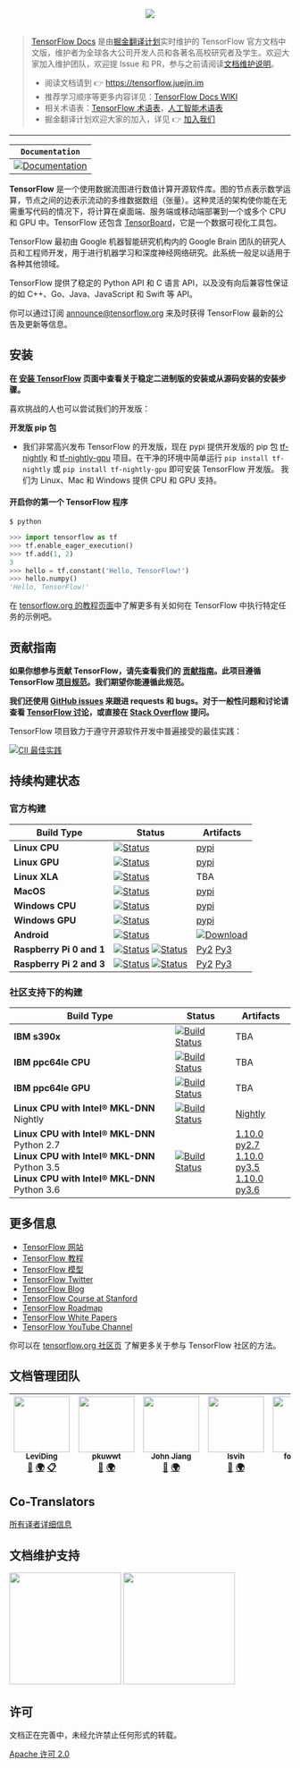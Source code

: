 <div align="center">
  <img src="https://www.tensorflow.org/images/tf_logo_transp.png"><br><br>
</div>

> [TensorFlow Docs](https://github.com/xitu/tensorflow-docs) 是由[掘金翻译计划](https://github.com/xitu/gold-miner)实时维护的 TensorFlow 官方文档中文版，维护者为全球各大公司开发人员和各著名高校研究者及学生。欢迎大家加入维护团队，欢迎提 Issue 和 PR，参与之前请阅读[文档维护说明](https://github.com/xitu/tensorflow-docs/wiki#%E6%96%87%E6%A1%A3%E7%BB%B4%E6%8A%A4%E8%A7%84%E8%8C%83)。
>
> - 阅读文档请到 👉 https://tensorflow.juejin.im
> - 推荐学习顺序等更多内容详见：[TensorFlow Docs WIKI](https://github.com/xitu/tensorflow-docs/wiki)
> - 相关术语表：[TensorFlow 术语表](https://github.com/xitu/tensorflow-docs/wiki/TensorFlow-%E6%9C%AF%E8%AF%AD%E8%A1%A8)，[人工智能术语表](https://github.com/xitu/tensorflow-docs/wiki#%E6%9C%AF%E8%AF%AD%E8%A1%A8)
> - 掘金翻译计划欢迎大家的加入，详见 👉 [加入我们](https://github.com/xitu/gold-miner)

---

| **`Documentation`** |
|-----------------|
| [![Documentation](https://img.shields.io/badge/api-reference-blue.svg)](https://www.tensorflow.org/api_docs/) |

**TensorFlow** 是一个使用数据流图进行数值计算开源软件库。图的节点表示数学运算，节点之间的边表示流动的多维数据数组（张量）。这种灵活的架构使你能在无需重写代码的情况下，将计算在桌面端、服务端或移动端部署到一个或多个 CPU 和 GPU 中。TensorFlow 还包含 [TensorBoard](https://www.tensorflow.org/guide/summaries_and_tensorboard)，它是一个数据可视化工具包。

TensorFlow 最初由 Google 机器智能研究机构内的 Google Brain 团队的研究人员和工程师开发，用于进行机器学习和深度神经网络研究。此系统一般足以适用于各种其他领域。

TensorFlow 提供了稳定的 Python API 和 C 语言 API，以及没有向后兼容性保证的如 C++、Go、Java、JavaScript 和 Swift 等 API。

你可以通过订阅 [announce@tensorflow.org](https://groups.google.com/a/tensorflow.org/forum/#!forum/announce) 来及时获得 TensorFlow 最新的公告及更新等信息。

## 安装

**在 [安装 TensorFlow](https://www.tensorflow.org/install) 页面中查看关于稳定二进制版的安装或从源码安装的安装步骤。**

喜欢挑战的人也可以尝试我们的开发版：

**开发版 pip 包**
* 我们非常高兴发布 TensorFlow 的开发版，现在 pypi 提供开发版的 pip 包 [tf-nightly](https://pypi.python.org/pypi/tf-nightly) 和
  [tf-nightly-gpu](https://pypi.python.org/pypi/tf-nightly-gpu) 项目。在干净的环境中简单运行 `pip install tf-nightly` 或 `pip install tf-nightly-gpu` 即可安装 TensorFlow 开发版。 我们为 Linux、Mac 和 Windows 提供  CPU 和 GPU 支持。

#### 开启你的第一个 TensorFlow 程序

```shell
$ python
```
```python
>>> import tensorflow as tf
>>> tf.enable_eager_execution()
>>> tf.add(1, 2)
3
>>> hello = tf.constant('Hello, TensorFlow!')
>>> hello.numpy()
'Hello, TensorFlow!'
```

在 [tensorflow.org 的教程页面](https://www.tensorflow.org/tutorials/)中了解更多有关如何在 TensorFlow 中执行特定任务的示例吧。

## 贡献指南

**如果你想参与贡献 TensorFlow，请先查看我们的 [贡献指南](CONTRIBUTING.md)。此项目遵循 TensorFlow
[项目规范](CODE_OF_CONDUCT.md)。我们期望你能遵循此规范。**

**我们还使用 [GitHub issues](https://github.com/tensorflow/tensorflow/issues) 来跟进 requests 和 bugs。对于一般性问题和讨论请查看 
[TensorFlow 讨论](https://groups.google.com/a/tensorflow.org/forum/#!forum/discuss)，或直接在 [Stack Overflow](https://stackoverflow.com/questions/tagged/tensorflow) 提问。**

TensorFlow 项目致力于遵守开源软件开发中普遍接受的最佳实践：

[![CII 最佳实践](https://bestpractices.coreinfrastructure.org/projects/1486/badge)](https://bestpractices.coreinfrastructure.org/projects/1486)

## 持续构建状态

### 官方构建

| Build Type      | Status | Artifacts |
| ---             | ---    | ---       |
| **Linux CPU**   | [![Status](https://storage.googleapis.com/tensorflow-kokoro-build-badges/ubuntu-cc.svg)](https://storage.googleapis.com/tensorflow-kokoro-build-badges/ubuntu-cc.html) | [pypi](https://pypi.org/project/tf-nightly/) |
| **Linux GPU**   | [![Status](https://storage.googleapis.com/tensorflow-kokoro-build-badges/ubuntu-gpu-py3.svg)](https://storage.googleapis.com/tensorflow-kokoro-build-badges/ubuntu-gpu-py3.html) | [pypi](https://pypi.org/project/tf-nightly-gpu/) |
| **Linux XLA**   | [![Status](https://storage.googleapis.com/tensorflow-kokoro-build-badges/ubuntu-xla.svg)](https://storage.googleapis.com/tensorflow-kokoro-build-badges/ubuntu-xla.html) | TBA |
| **MacOS**       | [![Status](https://storage.googleapis.com/tensorflow-kokoro-build-badges/macos-py2-cc.svg)](https://storage.googleapis.com/tensorflow-kokoro-build-badges/macos-py2-cc.html) | [pypi](https://pypi.org/project/tf-nightly/) |
| **Windows CPU** | [![Status](https://storage.googleapis.com/tensorflow-kokoro-build-badges/windows-cpu.svg)](https://storage.googleapis.com/tensorflow-kokoro-build-badges/windows-cpu.html) | [pypi](https://pypi.org/project/tf-nightly/) |
| **Windows GPU** | [![Status](https://storage.googleapis.com/tensorflow-kokoro-build-badges/windows-gpu.svg)](https://storage.googleapis.com/tensorflow-kokoro-build-badges/windows-gpu.html) | [pypi](https://pypi.org/project/tf-nightly-gpu/) |
| **Android**     | [![Status](https://storage.googleapis.com/tensorflow-kokoro-build-badges/android.svg)](https://storage.googleapis.com/tensorflow-kokoro-build-badges/android.html) | [![Download](https://api.bintray.com/packages/google/tensorflow/tensorflow/images/download.svg)](https://bintray.com/google/tensorflow/tensorflow/_latestVersion) |
| **Raspberry Pi 0 and 1** | [![Status](https://storage.googleapis.com/tensorflow-kokoro-build-badges/rpi01-py2.svg)](https://storage.googleapis.com/tensorflow-kokoro-build-badges/rpi01-py2.html) [![Status](https://storage.googleapis.com/tensorflow-kokoro-build-badges/rpi01-py3.svg)](https://storage.googleapis.com/tensorflow-kokoro-build-badges/rpi01-py3.html) | [Py2](https://storage.googleapis.com/tensorflow-nightly/tensorflow-1.10.0-cp27-none-linux_armv6l.whl) [Py3](https://storage.googleapis.com/tensorflow-nightly/tensorflow-1.10.0-cp34-none-linux_armv6l.whl) |
| **Raspberry Pi 2 and 3** | [![Status](https://storage.googleapis.com/tensorflow-kokoro-build-badges/rpi23-py2.svg)](https://storage.googleapis.com/tensorflow-kokoro-build-badges/rpi23-py2.html) [![Status](https://storage.googleapis.com/tensorflow-kokoro-build-badges/rpi23-py3.svg)](https://storage.googleapis.com/tensorflow-kokoro-build-badges/rpi23-py3.html) | [Py2](https://storage.googleapis.com/tensorflow-nightly/tensorflow-1.10.0-cp27-none-linux_armv7l.whl) [Py3](https://storage.googleapis.com/tensorflow-nightly/tensorflow-1.10.0-cp34-none-linux_armv7l.whl) |

### 社区支持下的构建

| Build Type      | Status | Artifacts |
| ---             | ---    | ---       |
| **IBM s390x**       | [![Build Status](http://ibmz-ci.osuosl.org/job/TensorFlow_IBMZ_CI/badge/icon)](http://ibmz-ci.osuosl.org/job/TensorFlow_IBMZ_CI/) | TBA |
| **IBM ppc64le CPU** | [![Build Status](http://powerci.osuosl.org/job/TensorFlow_Ubuntu_16.04_CPU/badge/icon)](http://powerci.osuosl.org/job/TensorFlow_Ubuntu_16.04_CPU/) | TBA |
| **IBM ppc64le GPU** | [![Build Status](http://powerci.osuosl.org/job/TensorFlow_Ubuntu_16.04_PPC64LE_GPU/badge/icon)](http://powerci.osuosl.org/job/TensorFlow_Ubuntu_16.04_PPC64LE_GPU/) | TBA |
| **Linux CPU with Intel® MKL-DNN** Nightly | [![Build Status](https://tensorflow-ci.intel.com/job/tensorflow-mkl-linux-cpu/badge/icon)](https://tensorflow-ci.intel.com/job/tensorflow-mkl-linux-cpu/) | [Nightly](https://tensorflow-ci.intel.com/job/tensorflow-mkl-build-whl-nightly/) |
| **Linux CPU with Intel® MKL-DNN** Python 2.7<br> **Linux CPU with Intel® MKL-DNN** Python 3.5<br>  **Linux CPU with Intel® MKL-DNN** Python 3.6 | [![Build Status](https://tensorflow-ci.intel.com/job/tensorflow-mkl-build-release-whl/badge/icon)](https://tensorflow-ci.intel.com/job/tensorflow-mkl-build-release-whl/lastStableBuild)|[1.10.0 py2.7](https://storage.googleapis.com/intel-optimized-tensorflow/tensorflow-1.10.0-cp27-cp27mu-linux_x86_64.whl)<br>[1.10.0 py3.5](https://storage.googleapis.com/intel-optimized-tensorflow/tensorflow-1.10.0-cp35-cp35m-linux_x86_64.whl)<br>[1.10.0 py3.6](https://storage.googleapis.com/intel-optimized-tensorflow/tensorflow-1.10.0-cp36-cp36m-linux_x86_64.whl) |

## 更多信息

* [TensorFlow 网站](https://www.tensorflow.org)
* [TensorFlow 教程](https://www.tensorflow.org/tutorials/)
* [TensorFlow 模型](https://github.com/tensorflow/models)
* [TensorFlow Twitter](https://twitter.com/tensorflow)
* [TensorFlow Blog](https://medium.com/tensorflow)
* [TensorFlow Course at Stanford](https://web.stanford.edu/class/cs20si)
* [TensorFlow Roadmap](https://www.tensorflow.org/community/roadmap)
* [TensorFlow White Papers](https://www.tensorflow.org/about/bib)
* [TensorFlow YouTube Channel](https://www.youtube.com/channel/UC0rqucBdTuFTjJiefW5t-IQ)

你可以在 [tensorflow.org 社区页](https://www.tensorflow.org/community) 了解更多关于参与 TensorFlow 社区的方法。

## 文档管理团队

<!-- ALL-CONTRIBUTORS-LIST:START - Do not remove or modify this section -->
| [<img src="https://avatars0.githubusercontent.com/u/26959437?s=460&v=4" width="100px;"/><br /><sub>LeviDing</sub>](https://github.com/leviding)<br />[👀](#review-leviding "Reviewed Pull Requests") [🌍](#translation-leviding "Translation") [📋](#eventOrganizing-leviding "Event Organizing") | [<img src="https://avatars0.githubusercontent.com/u/4813445?s=460&v=4" width="100px;"/><br /><sub>pkuwwt</sub>](https://github.com/pkuwwt)<br />[👀](#review-pkuwwt "Reviewed Pull Requests") [🌍](#translation-pkuwwt "Translation") | [<img src="https://avatars1.githubusercontent.com/u/6165782?s=460&v=4" width="100px;"/><br /><sub>John Jiang</sub>](https://github.com/JohnJiangLA)<br />[👀](#review-JohnJiangLA "Reviewed Pull Requests") [🌍](#translation-JohnJiangLA "Translation") | [<img src="https://avatars2.githubusercontent.com/u/5164225?s=460&v=4" width="100px;"/><br /><sub>lsvih</sub>](https://github.com/lsvih)<br />[👀](#review-lsvih "Reviewed Pull Requests") [🌍](#translation-lsvih "Translation") | [<img src="https://avatars3.githubusercontent.com/u/9419075?s=460&v=4" width="100px;"/><br /><sub>foxxnuaa</sub>](https://github.com/foxxnuaa)<br />[👀](#review-foxxnuaa "Reviewed Pull Requests") [🌍](#translation-foxxnuaa "Translation") | [<img src="https://avatars0.githubusercontent.com/u/5498964?s=460&v=4" width="100px;"/><br /><sub>changkun</sub>](https://github.com/changkun)<br />[👀](#review-changkun "Reviewed Pull Requests") [🌍](#translation-changkun "Translation") |
|:-:|:-:|:-:|:-:|:-:|:-:|
<!-- ALL-CONTRIBUTORS-LIST:END -->

## Co-Translators

[所有译者详细信息](https://github.com/xitu/tensorflow-docs/graphs/contributors)

## 文档维护支持

[<img src="https://user-images.githubusercontent.com/26959437/37653530-37bd3cde-2c7a-11e8-98d0-749a59194c22.png" width="200px;"/>](https://juejin.im)
<a href="https://e.coding.net/?utm_source=javascript-tutorial-zh&utm_medium=banner&utm_campaign=march2019" target="_blank"><img src="https://user-images.githubusercontent.com/26959437/55848373-3f26ea80-5b7f-11e9-858c-aed16ac7eb61.png" width="200px;" target="_blank"/></a>

<!--

[<img src="https://user-images.githubusercontent.com/26959437/37953025-3fa103ae-31d4-11e8-9e55-136b05d7cb96.jpg" width="200px;"/>](https://jizhi.im/index)<br />了解更多人工智能知识请前往[景略集智](https://jizhi.im/index)，想从零开始学习人工智能请前往[景略集智 AI 课堂](https://h5.youzan.com/v2/showcase/homepage?alias=U5eAeeuRD2)。

每月 27 号为合作周期截止日，七月开始未提供物资。

-->

## 许可

文档正在完善中，未经允许禁止任何形式的转载。

[Apache 许可 2.0](LICENSE)
